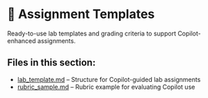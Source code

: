 # 📝 Assignment Templates

Ready-to-use lab templates and grading criteria to support Copilot-enhanced assignments.

## Files in this section:
- [lab_template.md](lab_template.md) – Structure for Copilot-guided lab assignments
- [rubric_sample.md](rubric_sample.md) – Rubric example for evaluating Copilot use
